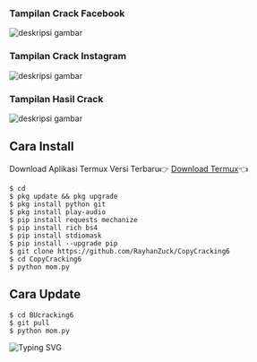### Tampilan Crack Facebook 
![deskripsi gambar](https://i.ibb.co/mR77crG/Screenshot-2022-07-17-11-27-29-805-com-termux.png)
### Tampilan Crack Instagram
![deskripsi gambar](https://i.ibb.co/nzrNY3n/Screenshot-2022-07-19-15-07-30-575-com-termux.png)
### Tampilan Hasil Crack
![deskripsi gambar](https://i.ibb.co/kh3JQSB/Screenshot-2022-07-19-23-45-48-956-com-termux.png)
## Cara Install
Download Aplikasi Termux Versi Terbaru👉
[Download Termux](https://f-droid.org/repo/com.termux_117.apk)👈
```
$ cd
$ pkg update && pkg upgrade
$ pkg install python git
$ pkg install play-audio
$ pip install requests mechanize
$ pip install rich bs4
$ pip install stdiomask
$ pip install --upgrade pip
$ git clone https://github.com/RayhanZuck/CopyCracking6
$ cd CopyCracking6
$ python mom.py
```
## Cara Update
```
$ cd BUcracking6
$ git pull
$ python mom.py
```
![Typing SVG](https://readme-typing-svg.herokuapp.com?lines=Script+Backup+By+RayhanZuck....!+)
